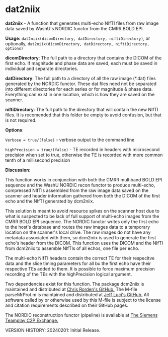 # dat2niix

**dat2niix** - A function that generates multi-echo NIfTI files from raw image
           data saved by WashU's NORDIC functor from the CMRR BOLD EPI.

**Usage:**
`dat2niix(dicomDirectory, datDirectory, niftiDirectory)`, or optionally,
  `dat2niix(dicomDirectory, datDirectory, niftiDirectory, options)`

**dicomDirectory**: The full path to a directory that contains the DICOM of
                the first echo. If magnitude and phase data are saved,
                each must be saved in individual and separate directories.

**datDirectory**: The full path to a directory of all the raw image (*.dat)
              files generated by the NORDIC functor. These dat files need
              not be separated into different directories for each series
              or for magnitude & phase data. Everything can exist in one
              location, which is how they are saved on the scanner.

**niftiDirectory**: The full path to the directory that will contain the new
                NIfTI files. It is recomended that this folder be empty to
                avoid confusion, but that is not required.

**Options**:

`Verbose = true/(false)` - verbose output to the command line

`highPrecision = true/(false)` - TE recorded in headers with 
                         microsecond precision when set to true, otherwise
                         the TE is recorded with more common tenth of a
                         millisecond precision

 **Discussion:**
 
 This function works in conjunction with both the CMRR multiband BOLD EPI 
 sequence and the WashU NORDIC recon functor to produce multi-echo, 
 compressed NIfTIs assembled from the raw image data saved on the scanner
 and header information gathered from both the DICOM of the first echo and
 the NIfTI generated by dcm2niix.

 This solution is meant to avoid resource spikes on the scanner host due
 to what is suspected to be lack of full support of multi-echo images from
 the CMRR BOLD EPI sequence. The NORDIC functor writes only the first echo
 to the host's database and routes the raw images data to a temporary
 location on the scanner's local drive. The raw images do not have any
 metadata associated with them, so dcm2niix is used to generate the first
 echo's header from the DICOM. This function uses the DICOM and the NIfTI
 from dcm2niix to assemble NIfTIs of all echos, one file per echo. 

 The multi-echo NIfTI headers contain the correct TE for their respecitve
 data and the slice timing parameters for all bu the first echo have their
 respective TEs added to them. It is possible to force maximum precision
 recording of the TEs with the highPrecision logical argument.

 Two dependencies exist for this function. The package dcm2niix is
 maintained and distributed at [Chris Rorden's GitHub.](https://github.com/rordenlab/dcm2niix)
 The M-file parseMrProt.m is maintained and distributed at [Jeff Luci's GitHub.](https://github.com/jeffreyluci/Siemens-Tools/tree/main/parseMrProt)
 All software called by or otherwise used by this M-file is subject to the
 license and citation requirements described on their GitHub pages.

 The NORDIC reconstruction functor (pipeline) is available at [The Siemens Teamplay C2P Exchange.](https://webclient.us.api.teamplay.siemens-healthineers.com/home)

VERSION HISTORY:
20240201:  Initial Release.
